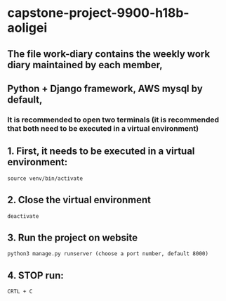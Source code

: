# capstone-project-9900-h18b-aoligei
## The file work-diary contains the weekly work diary maintained by each member,
## Python + Django framework,  AWS mysql by default, 

### It is recommended to open two terminals (it is recommended that both need to be executed in a virtual environment)
## 1. First, it needs to be executed in a virtual environment:
```.env
source venv/bin/activate 
```


## 2. Close the  virtual environment
```.env
deactivate
```


## 3. Run the  project on website
```.env
python3 manage.py runserver (choose a port number, default 8000)
```

## 4. STOP run:
```.env
CRTL + C
```